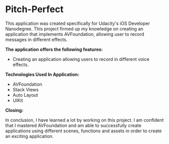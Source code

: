 # Pitch-Perfect

This application was created specifically for Udacity's iOS Developer Nanodegree. This project firmed up my knowledge on creating an application that implements AVFoundation, allowing user to record messages in different effects.

**The application offers the following features:**

* Creating an application allowing users to record in different voice effects.

**Technologies Used In Application:**
* AVFoundation
* Stack Views
* Auto Layout
* UIKit

**Closing:**

In conclusion, I have learned a lot by working on this project. I am confident that I mastered AVFoundation and am able to successfully create applications using different scenes, functions and assets in order to create an exciting application. 
